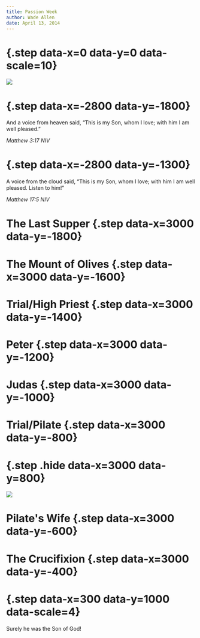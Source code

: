```yaml
---
title: Passion Week
author: Wade Allen
date: April 13, 2014
---
```


# {.step data-x=0 data-y=0 data-scale=10}

![](images/passion_week.png)

# {.step data-x=-2800 data-y=-1800}

And a voice from heaven said, “This is my Son, whom I love; with him I am well pleased.”

*Matthew 3:17 NIV*

# {.step data-x=-2800 data-y=-1300}

A voice from the cloud said, “This is my Son, whom I love; with him I am well pleased. Listen to him!” 

*Matthew 17:5 NIV*

# The Last Supper {.step data-x=3000 data-y=-1800}

# The Mount of Olives {.step data-x=3000 data-y=-1600}

# Trial/High Priest {.step data-x=3000 data-y=-1400}

# Peter {.step data-x=3000 data-y=-1200}

# Judas {.step data-x=3000 data-y=-1000}

# Trial/Pilate {.step data-x=3000 data-y=-800}

# {.step .hide data-x=3000 data-y=800} 

![](images/manson.jpg)

# Pilate's Wife {.step data-x=3000 data-y=-600}

# The Crucifixion {.step data-x=3000 data-y=-400}

# {.step data-x=300 data-y=1000 data-scale=4}

Surely he was the Son of God!



